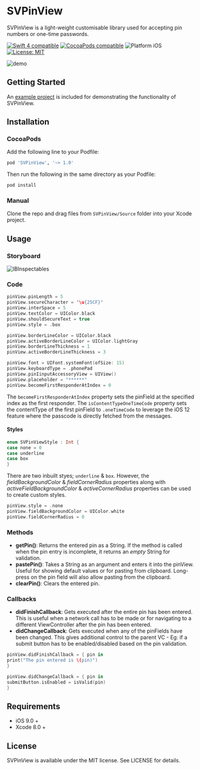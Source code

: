 # SVPinView
SVPinView is a light-weight customisable library used for accepting pin numbers or one-time passwords.

<p align="left">
<a href="https://developer.apple.com/swift"><img src="https://img.shields.io/badge/Swift_4-compatible-4BC51D.svg?style=flat" alt="Swift 4 compatible" /></a>
<a href="https://cocoapods.org/pods/ScrollableDatepicker"><img src="https://img.shields.io/badge/pod-2.1.0-blue.svg" alt="CocoaPods compatible" /></a>
<img src="https://img.shields.io/badge/platform-iOS-blue.svg?style=flat" alt="Platform iOS" />
<a href="https://raw.githubusercontent.com/maxsokolov/tablekit/master/LICENSE"><img src="http://img.shields.io/badge/license-MIT-blue.svg?style=flat" alt="License: MIT" /></a>
</p>

![demo](SVPinView/Screenshots/SVPinView.gif)

## Getting Started

An [example project](https://github.com/xornorik/SVPinView/blob/master/SVPinView/Example) is included for demonstrating the functionality of SVPinView.


## Installation

### CocoaPods

Add the following line to your Podfile:

```ruby
pod 'SVPinView', '~> 1.0'
```

Then run the following in the same directory as your Podfile:
```ruby
pod install
```

### Manual

Clone the repo and drag files from `SVPinView/Source` folder into your Xcode project.

## Usage

### Storyboard
![IBInspectables](SVPinView/Screenshots/IBInspectables.png)

### Code
```swift
pinView.pinLength = 5
pinView.secureCharacter = "\u{25CF}"
pinView.interSpace = 5
pinView.textColor = UIColor.black
pinView.shouldSecureText = true
pinView.style = .box

pinView.borderLineColor = UIColor.black
pinView.activeBorderLineColor = UIColor.lightGray
pinView.borderLineThickness = 1
pinView.activeBorderLineThickness = 3

pinView.font = UIFont.systemFont(ofSize: 15)
pinView.keyboardType = .phonePad
pinView.pinIinputAccessoryView = UIView()
pinView.placeholder = "******"
pinView.becomeFirstResponderAtIndex = 0
```
The `becomeFirstResponderAtIndex` property sets the pinField at the specified index as the first responder.
The `isContentTypeOneTimeCode` property sets the contentType of the first pinField to `.oneTimeCode` to leverage the iOS 12 feature where the passcode is directly fetched from the messages. 

#### Styles
```swift
enum SVPinViewStyle : Int {
case none = 0
case underline
case box
}
```
There are two inbuilt styes; `underline` & `box`. However, the *fieldBackgroundColor* & *fieldCornerRadius* properties along with *activeFieldBackgroundColor* & *activeCornerRadius* properties can be used to create custom styles.
```swift
pinView.style = .none
pinView.fieldBackgroundColor = UIColor.white
pinView.fieldCornerRadius = 0
```
### Methods

- **getPin()**: Returns the entered pin as a String. If the method is called when the pin entry is incomplete, it returns an *empty* String for validation.
- **pastePin()**: Takes a String as an argument and enters it into the pinView. Useful for showing default values or for pasting from clipboard. Long-press on the pin field will also allow pasting from the clipboard.
- **clearPin()**: Clears the entered pin.

### Callbacks

- **didFinishCallback**: Gets executed after the entire pin has been entered. This is useful when a network call has to be made or for navigating to a different ViewController after the pin has been entered.
- **didChangeCallback**: Gets executed when any of the pinFields have been changed. This gives additional control to the parent VC - Eg: if a submit button has to be enabled/disabled based on the pin validation. 
```swift
pinView.didFinishCallback = { pin in
print("The pin entered is \(pin)")
}
```
```swift
pinView.didChangeCallback = { pin in
submitButton.isEnabled = isValid(pin)
}
```

## Requirements

- iOS 9.0 +
- Xcode 8.0 +

## License

SVPinView is available under the MIT license. See LICENSE for details.
